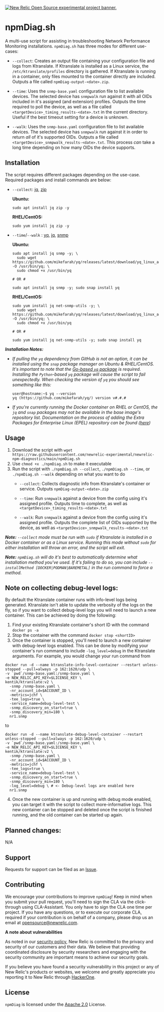 <a href="https://opensource.newrelic.com/oss-category/#new-relic-experimental"><picture><source media="(prefers-color-scheme: dark)" srcset="https://github.com/newrelic/opensource-website/raw/main/src/images/categories/dark/Experimental.png"><source media="(prefers-color-scheme: light)" srcset="https://github.com/newrelic/opensource-website/raw/main/src/images/categories/Experimental.png"><img alt="New Relic Open Source experimental project banner." src="https://github.com/newrelic/opensource-website/raw/main/src/images/categories/Experimental.png"></picture></a>

# npmDiag.sh

 A multi-use script for assisting in troubleshooting Network Performance Monitoring installations. `npmDiag.sh` has three modes for different use-cases:

 - `--collect`: Creates an output file containing your configuration file and logs from Ktranslate. If Ktranslate is installed as a Linux service, the `/etc/ktranslate/profiles` directory is gathered. If Ktranslate is running in a container, only files mounted to the container directly are included. Outputs a file called `npmDiag-output-<date>.zip`.
 
 - `--time`: Uses the `snmp-base.yaml` configuration file to list available devices. The selected device has `snmpwalk` run against it with all OIDs included in it's assigned (and extension) profiles. Outputs the time required to poll the device, as well as a file called `<targetDevice>_timing_results-<date>.txt` in the current directory. Useful if the best timeout setting for a device is unknown.
 
 - `--walk`: Uses the `snmp-base.yaml` configuration file to list available devices. The selected device has `snmpwalk` run against it in order to return _all_ of it's supported OIDs. Outputs a file called `<targetDevice>_snmpwalk_results-<date>.txt`. This process _can_ take a long time depending on how many OIDs the device supports.

## Installation
  The script requires different packages depending on the use-case. Required packages and install commands are below:
  - `--collect`: [jq](https://packages.ubuntu.com/focal/jq), [zip](https://packages.ubuntu.com/focal/zip)

    **Ubuntu:**
    ```
    sudo apt install jq zip -y
    ```
    **RHEL/CentOS:**
    ```
    sudo yum install jq zip -y
    ```
  - `--time`/`--walk`
  : [yq](https://snapcraft.io/yq), [jq](https://packages.ubuntu.com/focal/jq), [snmp](https://packages.ubuntu.com/focal/snmp)

    **Ubuntu:**
    ```
    sudo apt install jq snmp -y; \
      sudo wget https://github.com/mikefarah/yq/releases/latest/download/yq_linux_amd64 -O /usr/bin/yq; \
      sudo chmod +x /usr/bin/yq
    
    # OR #
    
    sudo apt install jq snmp -y; sudo snap install yq
    ```
    **RHEL/CentOS:**
    ```
    sudo yum install jq net-snmp-utils -y; \
      sudo wget https://github.com/mikefarah/yq/releases/latest/download/yq_linux_amd64 -O /usr/bin/yq; \
      sudo chmod +x /usr/bin/yq

    # OR #

    sudo yum install jq net-snmp-utils -y; sudo snap install yq
    ```

_**Installation Notes:**_
- _If pulling the `yq` dependency from GitHub is not an option, it can be installed using the `snap` package manager on Ubuntu & RHEL/CentOS. It's important to note that the [Go-based `yq` package](https://github.com/mikefarah/yq) is required. Installing the `Python`-based `yq` package will cause the script to fail unexpectedly. When checking the version of `yq` you should see something like this:_
  ```
  user@hostname:~$ yq --version
  yq (https://github.com/mikefarah/yq/) version v#.#.#
  ```
- _If you're currently running the Docker container on RHEL or CentOS, the `jq` and `snap` packages may not be available in the base image's repository list. Documentation on the process of adding the Extra Packages for Enterprise Linux (EPEL) repository can be found ([here](https://docs.fedoraproject.org/en-US/epel/))_


## Usage
 1. Download the script with `wget https://raw.githubusercontent.com/newrelic-experimental/newrelic-npm-diagnostics/main/npmDiag.sh`
 2. Use `chmod +x ./npmDiag.sh` to make it executable
 3. Run the script with `./npmDiag.sh --collect`, `./npmDiag.sh --time`, or `./npmDiag.sh --walk` depending on what you want to do
     - `--collect`: Collects diagnostic info from Ktranslate's container or service. Outputs `npmDiag-output-<date>.zip`

     - `--time`: Run `snmpwalk` against a device from the config using it's assigned profile. Outputs time to complete, as well as `<targetDevice>_timing_results-<date>.txt`
     
     - `--walk`: Run `snmpwalk` against a device from the config using it's assigned profile. Outputs the complete list of OIDs supported by the device, as well as `<targetDevice>_snmpwalk_results-<date>.txt`
 
_**Note:** `--collect` mode must be run with `sudo` if Ktranslate is installed in a Docker container or as a Linux service. Running this mode without `sudo` for either installation will throw an error, and the script will exit._

_**Note:** `npmDiag.sh` will do it's best to automatically determine what installation method you've used. If it's failing to do so, you can include `--installMethod [DOCKER|PODMAN|BAREMETAL]` in the run command to force a method._

## Note on collecting debug-level logs:
By default the Ktranslate container runs with info-level logs being generated. Ktranslate isn't able to update the verbosity of the logs on the fly, so if you want to collect debug-level logs you will need to launch a new container. This can be achieved by doing the following:
1) Find your existing Ktranslate container's short ID with the command `docker ps -a`
2) Stop the container with the command `docker stop <shortID>`
3) Once the container is stopped, you'll need to launch a new container with debug-level logs enabled. This can be done by modifying your container's run command to include `-log_level=debug` in the Ktranslate arguments. For example, you would change your run command from

```
docker run -d --name ktranslate-info-level-container --restart unless-stopped --pull=always -p 162:1620/udp \
-v `pwd`/snmp-base.yaml:/snmp-base.yaml \
-e NEW_RELIC_API_KEY=$LICENSE_KEY \
kentik/ktranslate:v2 \
  -snmp /snmp-base.yaml \
  -nr_account_id=$ACCOUNT_ID \
  -metrics=jchf \
  -tee_logs=true \
  -service_name=debug-level-test \
  -snmp_discovery_on_start=true \
  -snmp_discovery_min=180 \
  nr1.snmp
```
to
```
docker run -d --name ktranslate-debug-level-container --restart unless-stopped --pull=always -p 162:1620/udp \
-v `pwd`/snmp-base.yaml:/snmp-base.yaml \
-e NEW_RELIC_API_KEY=$LICENSE_KEY \
kentik/ktranslate:v2 \
  -snmp /snmp-base.yaml \
  -nr_account_id=$ACCOUNT_ID \
  -metrics=jchf \
  -tee_logs=true \
  -service_name=debug-level-test \
  -snmp_discovery_on_start=true \
  -snmp_discovery_min=180 \
  -log_level=debug \ # <- Debug-level logs are enabled here
  nr1.snmp
```

4) Once the new container is up and running with debug mode enabled, you can target it with the script to collect more-informative logs. This new container can be stopped and deleted once the script is finished running, and the old container can be started up again.


## Planned changes:
N/A

## Support

Requests for support can be filed as an [Issue](https://github.com/newrelic-experimental/newrelic-npm-diagnostics/issues).

## Contributing
We encourage your contributions to improve `npmDiag`! Keep in mind when you submit your pull request, you'll need to sign the CLA via the click-through using CLA-Assistant. You only have to sign the CLA one time per project.
If you have any questions, or to execute our corporate CLA, required if your contribution is on behalf of a company,  please drop us an email at opensource@newrelic.com.

**A note about vulnerabilities**

As noted in our [security policy](../../security/policy), New Relic is committed to the privacy and security of our customers and their data. We believe that providing coordinated disclosure by security researchers and engaging with the security community are important means to achieve our security goals.

If you believe you have found a security vulnerability in this project or any of New Relic's products or websites, we welcome and greatly appreciate you reporting it to New Relic through [HackerOne](https://hackerone.com/newrelic).

## License
`npmDiag` is licensed under the [Apache 2.0](http://apache.org/licenses/LICENSE-2.0.txt) License.
